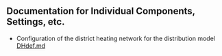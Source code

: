 ## Documentation for Individual Components, Settings, etc.
- Configuration of the district heating network for the distribution model [DHdef.md](DHdef.md)
